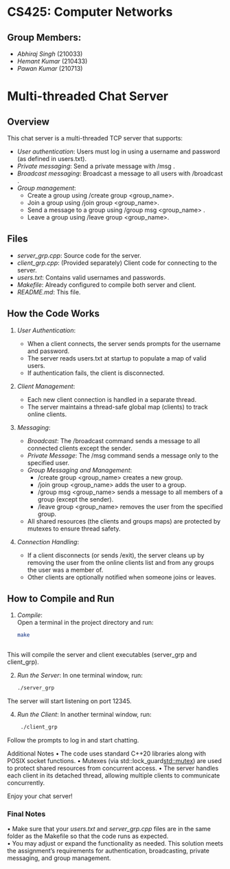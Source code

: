 # CS425: Computer Networks

## Group Members:
- *Abhiraj Singh* (210033)
- *Hemant Kumar* (210433)
- *Pawan Kumar* (210713)

# Multi-threaded Chat Server

## Overview

This chat server is a multi-threaded TCP server that supports:
- *User authentication*: Users must log in using a username and password (as defined in users.txt).
- *Private messaging*: Send a private message with /msg <username> <message>.
- *Broadcast messaging*: Broadcast a message to all users with /broadcast <message>.
- *Group management*: 
  - Create a group using /create group <group_name>.
  - Join a group using /join group <group_name>.
  - Send a message to a group using /group msg <group_name> <message>.
  - Leave a group using /leave group <group_name>.

## Files

- *server_grp.cpp*: Source code for the server.
- *client_grp.cpp*: (Provided separately) Client code for connecting to the server.
- *users.txt*: Contains valid usernames and passwords.
- *Makefile*: Already configured to compile both server and client.
- *README.md*: This file.

## How the Code Works

1. *User Authentication*:
   - When a client connects, the server sends prompts for the username and password.
   - The server reads users.txt at startup to populate a map of valid users.
   - If authentication fails, the client is disconnected.

2. *Client Management*:
   - Each new client connection is handled in a separate thread.
   - The server maintains a thread-safe global map (clients) to track online clients.

3. *Messaging*:
   - *Broadcast*: The /broadcast command sends a message to all connected clients except the sender.
   - *Private Message*: The /msg command sends a message only to the specified user.
   - *Group Messaging and Management*:
     - /create group <group_name> creates a new group.
     - /join group <group_name> adds the user to a group.
     - /group msg <group_name> <message> sends a message to all members of a group (except the sender).
     - /leave group <group_name> removes the user from the specified group.
   - All shared resources (the clients and groups maps) are protected by mutexes to ensure thread safety.

4. *Connection Handling*:
   - If a client disconnects (or sends /exit), the server cleans up by removing the user from the online clients list and from any groups the user was a member of.
   - Other clients are optionally notified when someone joins or leaves.

## How to Compile and Run
1. *Compile*:  
   Open a terminal in the project directory and run:
   ```bash
   make
  
  This will compile the server and client executables (server_grp and client_grp).

2. *Run the Server*:
   In one terminal window, run:
   ```bash
   ./server_grp

The server will start listening on port 12345.

4. *Run the Client*:
   In another terminal window, run:
   ```bash
    ./client_grp

Follow the prompts to log in and start chatting.

Additional Notes
	•	The code uses standard C++20 libraries along with POSIX socket functions.
	•	Mutexes (via std::lock_guard<std::mutex>) are used to protect shared resources from concurrent access.
	•	The server handles each client in its detached thread, allowing multiple clients to communicate concurrently.

Enjoy your chat server!

### Final Notes

• Make sure that your *users.txt* and *server_grp.cpp* files are in the same folder as the Makefile so that the code runs as expected.  
• You may adjust or expand the functionality as needed. This solution meets the assignment’s requirements for authentication, broadcasting, private messaging, and group management.
